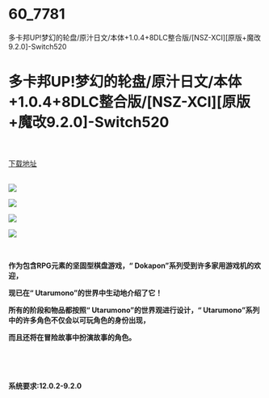 # 60_7781
多卡邦UP!梦幻的轮盘/原汁日文/本体+1.0.4+8DLC整合版/[NSZ-XCI][原版+魔改9.2.0]-Switch520
# 多卡邦UP!梦幻的轮盘/原汁日文/本体+1.0.4+8DLC整合版/[NSZ-XCI][原版+魔改9.2.0]-Switch520
 <br/></br>
[下载地址](https://www.switch520.cc/article/7781 "下载地址")
<br/></br>

<p><strong><img src="https://www.switch520.cc/muke_img/upload_art_editor_20201210-1_5ea4bb2ad0603fd38c02086c798a99f6.jpg"></strong></p>
<p><strong><img src="https://www.switch520.cc/muke_img/upload_art_editor_20201210-1_fa55bc142b6a3f740970d45b3e091832.jpg"></strong></p>
<p><strong><img src="https://www.switch520.cc/muke_img/upload_art_editor_20201210-1_9c19baceecb2ed31af7e45cdf3e9c629.jpg"></strong></p>
<p><strong><img src="https://www.switch520.cc/muke_img/upload_art_editor_20201210-1_36a23f7625ee706e793608610802bfa6.jpg"></strong></p>
<p>&nbsp;</p>
<p><strong>作为包含RPG元素的坚固型棋盘游戏，“ Dokapon”系列受到许多家用游戏机的欢迎，</strong></p>
<p><strong>现已在“ Utarumono”的世界中生动地介绍了它！</strong></p>
<p><strong>所有的阶段和物品都按照“ Utarumono”的世界观进行设计，“ Utarumono”系列中的许多角色不仅会以可玩角色的身份出现，</strong></p>
<p><strong>而且还将在冒险故事中扮演故事的角色。</strong></p>
<p>&nbsp;</p>
<p>&nbsp;</p>
<p><strong>系统要求:12.0.2-9.2.0</strong></p>



